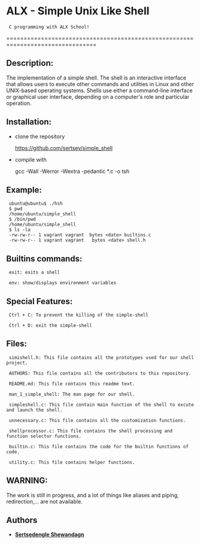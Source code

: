 ALX - Simple Unix Like Shell
===========================
     C programming with ALX School!
================================================================================

## Description:
    
The implementation of a simple shell. The shell is an interactive interface that allows users to execute other commands and utilities in Linux and other UNIX-based operating systems. Shells use either a command-line interface or graphical user interface, depending on a computer's role and particular operation.

## Installation:

- clone the repository

     https://github.com/sertsev/simple_shell

- compile with

     gcc -Wall -Werror -Wextra -pedantic *.c -o tsh


## Example:

     ubuntu@ubuntu$ ./hsh     
     $ pwd
     /home/ubuntu/simple_shell
     $ /bin/pwd
     /home/ubuntu/simple_shell
     $ ls -la
     -rw-rw-r-- 1 vagrant vagrant  bytes <date> builtins.c
     -rw-rw-r-- 1 vagrant vagrant   bytes <date> shell.h

## Builtins commands:

     exit: exits a shell
     
     env: show/displays environment variables
     
## Special Features:

     Ctrl + C: To prevent the killing of the simple-shell
     
     Ctrl + D: exit the simple-shell

## Files:

     simishell.h: This file contains all the prototypes used for our shell project.

     AUTHORS: This file contains all the contributors to this repository.

     README.md: This file contains this readme text.

     man_1_simple_shell: The man page for our shell.
     
     simpleshell.c: This file contain main function of the shell to excute and launch the shell.
     
     unnecessary.c: This file contains all the customization functions.
     
     shellprocessor.c: This file contains the shell processing and function selector functions.

     builtin.c: This file contains the code for the builtin functions of code.

     utility.c: This file contains helper functions.
     
    
## WARNING:

The work is still in progress, and a lot of things like aliases and piping, redirection,... are not available.


## Authors

* [**Sertsedengle Shewandagn**](https://github.com/sertsev)